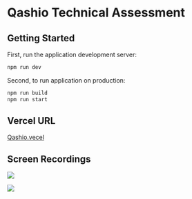# Qashio Technical Assessment

## Getting Started

First, run the application development server:

```bash
npm run dev

```

Second, to run application on production:

```bash
npm run build
npm run start

```

## Vercel URL

[Qashio.vecel](https://qashio-assessment.vercel.app/transactions/overview)

## Screen Recordings

![](https://raw.githubusercontent.com/Algidaq/Qashio-Assessment/main/screen-recording/vid-1.gif)

![](https://raw.githubusercontent.com/Algidaq/Qashio-Assessment/main/screen-recording/vid-2.gif)
